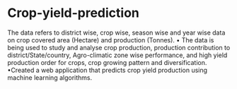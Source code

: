 # Crop-yield-prediction
The data refers to district wise, crop wise, season wise and year wise data on crop covered area (Hectare) and production (Tonnes).
• The data is being used to study and analyse crop production, production contribution to district/State/country, Agro-climatic zone wise performance, and high yield production order for crops, crop growing pattern and diversification. 
•Created a web application that predicts crop yield production using machine learning algorithms.
